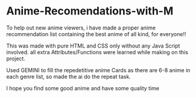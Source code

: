 # Anime-Recomendations-with-M
To help out new anime viewers, i have made a proper anime recommendation list containing the best anime of all kind, for everyone!!

This was made with pure HTML and CSS only without any Java Script involved.
all extra Attributes/Functions were learned while making on this project.

Used GEMINI to fill the repedetitive anime Cards as there are 6-8 anime in each genre list, so made the ai do the repeat task.

I hope you find some good anime and have some quality time

